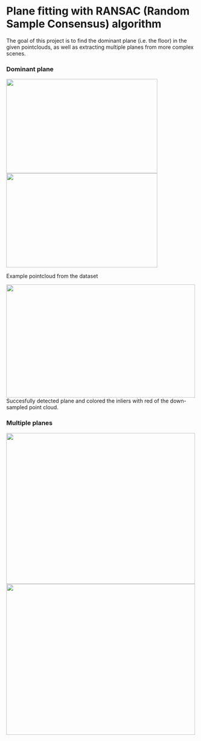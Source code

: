 # Plane fitting with RANSAC (Random Sample Consensus) algorithm
The goal of this project is to find the dominant plane (i.e. the floor) in the given pointclouds, as well as extracting multiple planes from more complex scenes.

### Dominant plane

<img src="https://user-images.githubusercontent.com/63703454/125992080-6f0fd452-5428-48c5-b114-75870cbd12ed.png" width="400" height="250"> <img src="https://user-images.githubusercontent.com/63703454/125992626-f844e0cc-2930-434f-a768-289dd7407893.png" width="400" height="250">

Example pointcloud from the dataset

<img src="https://user-images.githubusercontent.com/63703454/125992243-e61f96f9-108b-4872-a3ce-fc3392e58faa.png" width="500" height="300">
Succesfully detected plane and colored the inliers with red of the down-sampled point cloud.

### Multiple planes

<img src="https://user-images.githubusercontent.com/63703454/125992959-ad8f24cc-df16-4d92-b09c-315a8a3a8628.png" width="500" height="400">
<img src="https://user-images.githubusercontent.com/63703454/125992980-db76c173-2ed5-4789-a2c0-163ee7ea8b38.png" width="500" height="400">

